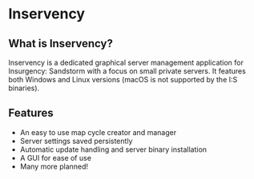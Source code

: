 # Inservency

## What is Inservency?
Inservency is a dedicated graphical server management application for Insurgency: Sandstorm with a focus on small private servers. It features both Windows and Linux versions (macOS is not supported by the I:S binaries).

## Features
 - An easy to use map cycle creator and manager
 - Server settings saved persistently
 - Automatic update handling and server binary installation
 - A GUI for ease of use
 - Many more planned!

